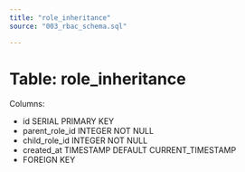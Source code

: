 ```yaml
---
title: "role_inheritance"
source: "003_rbac_schema.sql"

---
```


# Table: role_inheritance

Columns:

- id SERIAL PRIMARY KEY
- parent_role_id INTEGER NOT NULL
- child_role_id INTEGER NOT NULL
- created_at TIMESTAMP DEFAULT CURRENT_TIMESTAMP
- FOREIGN KEY

